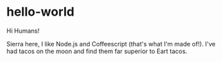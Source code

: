 # hello-world

Hi Humans!

Sierra here, I like Node.js and Coffeescript (that's what I'm made of!).
I've had tacos on the moon and find them far superior to Eart tacos.
